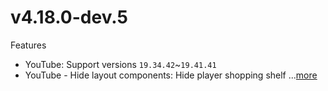 # v4.18.0-dev.5
Features
- YouTube: Support versions `19.34.42`~`19.41.41`
- YouTube - Hide layout components: Hide player shopping shelf ...[more](https://github.com/ReVanced/revanced-patches/releases/tag/v4.18.0-dev.5)
